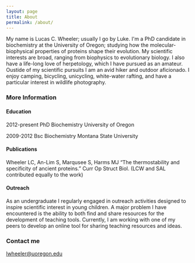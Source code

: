 ```yaml
---
layout: page
title: About
permalink: /about/
---
```


My name is Lucas C. Wheeler; usually I go by Luke. I'm a PhD candidate in biochemistry 
at the University of Oregon; studying how the molecular-biophysical properties of proteins
shape their evolution. My scientific interests are broad, ranging from biophysics to 
evolutionary biology. I also have a life-long love of herpetology, which I have pursued
as an amateur. Oustide of my scientific pursuits I am an avid hiker and outdoor aficionado. 
I enjoy camping, bicycling, unicycling, white-water rafting, and have a particular interest
in wildlife photography. 

### More Information

#### Education 

2012-present    PhD Biochemistry University of Oregon

2009-2012       Bsc Biochemistry Montana State University

#### Publications

Wheeler LC, An-Lim S, Marqusee S, Harms MJ “The thermostability and specificity of ancient 
proteins.” Curr Op Struct Biol. (LCW and SAL contributed equally to the work)

#### Outreach

As an undergraduate I regularly engaged in outreach activities designed to inspire scientific
interest in young children. A major problem I have encountered is the ability to both find 
and share resources for the development of teaching tools. Currently, I am working with one 
of my peers to develop an online tool for sharing teaching resources and ideas. 

### Contact me

[lwheeler@uoregon.edu](mailto:email@domain.com)
